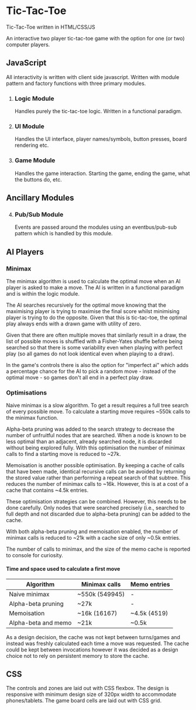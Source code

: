 # Tic-Tac-Toe

Tic-Tac-Toe written in HTML/CSS/JS

An interactive two player tic-tac-toe game with the option for one (or two) computer players.

## JavaScript
All interactivity is written with client side javascript. Written with module pattern and factory functions with three primary modules.
1. ### Logic Module
    Handles purely the tic-tac-toe logic. Written in a functional paradigm.
2. ### UI Module
    Handles the UI interface, player names/symbols, button presses, board rendering etc.
3. ### Game Module
    Handles the game interaction. Starting the game, ending the game, what the buttons do, etc.

## Ancillary Modules
4. ### Pub/Sub Module
    Events are passed around the modules using an eventbus/pub-sub pattern which is handled by this module.

## AI Players
### Minimax
The minimax algorithm is used to calculate the optimal move when an AI player is asked to make a move. The AI is written in a functional paradigm and is within the logic module.

The AI searches recursively for the optimal move knowing that the maximising player is trying to maximise the final score whilst minimising player is trying to do the opposite. Given that this is tic-tac-toe, the optimal play always ends with a drawn game with utility of zero.

Given that there are often multiple moves that similarly result in a draw, the list of possible moves is shuffled with a Fisher-Yates shuffle before being searched so that there is some variability even when playing with perfect play (so all games do not look identical even when playing to a draw).

In the game's controls there is also the option for "imperfect ai" which adds a percentage chance for the AI to pick a random move - instead of the optimal move - so games don't all end in a perfect play draw.

### Optimisations
Naive minimax is a slow algorithm. To get a result requires a full tree search of every possible move. To calculate a starting move requires ~550k calls to the minimax function.

Alpha-beta pruning was added to the search strategy to decrease the number of unfruitful nodes that are searched. When a node is known to be less optimal than an adjacent, already searched node, it is discarded without being explored fully. With this optimisation the number of minimax calls to find a starting move is reduced to ~27k.

Memoisation is another possible optimisation. By keeping a cache of calls that have been made, identical recursive calls can be avoided by returning the stored value rather than performing a repeat search of that subtree. This reduces the number of minimax calls to ~16k. However, this is at a cost of a cache that contains ~4.5k entries.

These optimisation strategies can be combined. However, this needs to be done carefully. Only nodes that were searched precisely (i.e., searched to full depth and not discarded due to alpha-beta pruning) can be added to the cache.

With both alpha-beta pruning and memoisation enabled, the number of minimax calls is reduced to ~21k with a cache size of only ~0.5k entries.

The number of calls to minimax, and the size of the memo cache is reported to console for curiosity.

#### Time and space used to calculate a first move
Algorithm | Minimax calls | Memo entries
----------|----------|----------
Naive minimax | ~550k (549945) | -
Alpha-beta pruning| ~27k | -
Memoisation | ~16k (16167) | ~4.5k (4519)
Alpha-beta and memo | ~21k | ~0.5k

As a design decision, the cache was not kept between turns/games and instead was freshly calculated each time a move was requested. The cache could be kept between invocations however it was decided as a design choice not to rely on persistent memory to store the cache.

## CSS
The controls and zones are laid out with CSS flexbox. The design is responsive with minimum design size of 320px width to accommodate phones/tablets. The game board cells are laid out with CSS grid.
